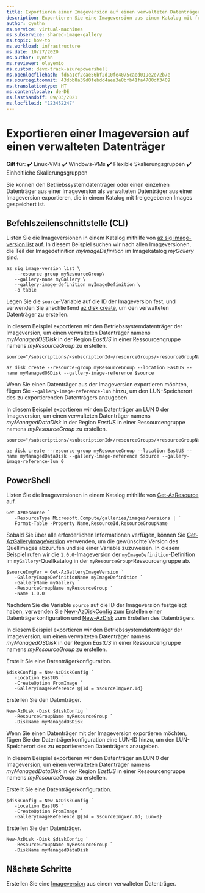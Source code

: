 ```yaml
---
title: Exportieren einer Imageversion auf einen verwalteten Datenträger
description: Exportieren Sie eine Imageversion aus einem Katalog mit freigegebenen Images auf einen verwalteten Datenträger.
author: cynthn
ms.service: virtual-machines
ms.subservice: shared-image-gallery
ms.topic: how-to
ms.workload: infrastructure
ms.date: 10/27/2020
ms.author: cynthn
ms.reviewer: olayemio
ms.custom: devx-track-azurepowershell
ms.openlocfilehash: fd6a1cf2cae56bf2d10fe4075caed019e2e72b7e
ms.sourcegitcommit: 43dbb8a39d0febdd4aea3e8bfb41fa4700df3409
ms.translationtype: HT
ms.contentlocale: de-DE
ms.lasthandoff: 09/03/2021
ms.locfileid: "123452247"
---
```

# <a name="export-an-image-version-to-a-managed-disk"></a>Exportieren einer Imageversion auf einen verwalteten Datenträger

**Gilt für**: :heavy_check_mark: Linux-VMs :heavy_check_mark: Windows-VMs :heavy_check_mark: Flexible Skalierungsgruppen :heavy_check_mark: Einheitliche Skalierungsgruppen

Sie können den Betriebssystemdatenträger oder einen einzelnen Datenträger aus einer Imageversion als verwalteten Datenträger aus einer Imageversion exportieren, die in einem Katalog mit freigegebenen Images gespeichert ist.


## <a name="cli"></a>Befehlszeilenschnittstelle (CLI)

Listen Sie die Imageversionen in einem Katalog mithilfe von [az sig image-version list](/cli/azure/sig/image-version#az_sig_image_version_list) auf. In diesem Beispiel suchen wir nach allen Imageversionen, die Teil der Imagedefinition *myImageDefinition* im Imagekatalog *myGallery* sind.

```azurecli-interactive
az sig image-version list \
   --resource-group myResourceGroup\
   --gallery-name myGallery \
   --gallery-image-definition myImageDefinition \
   -o table
```

Legen Sie die `source`-Variable auf die ID der Imageversion fest, und verwenden Sie anschließend [az disk create](/cli/azure/disk#az_disk_create), um den verwalteten Datenträger zu erstellen. 

In diesem Beispiel exportieren wir den Betriebssystemdatenträger der Imageversion, um einen verwalteten Datenträger namens *myManagedOSDisk* in der Region *EastUS* in einer Ressourcengruppe namens *myResourceGroup* zu erstellen. 

```azurecli-interactive
source="/subscriptions/<subscriptionId>/resourceGroups/<resourceGroupName>/providers/Microsoft.Compute/galleries/<galleryName>/images/<galleryImageDefinition>/versions/<imageVersion>"

az disk create --resource-group myResourceGroup --location EastUS --name myManagedOSDisk --gallery-image-reference $source 
```



Wenn Sie einen Datenträger aus der Imageversion exportieren möchten, fügen Sie `--gallery-image-reference-lun` hinzu, um den LUN-Speicherort des zu exportierenden Datenträgers anzugeben. 

In diesem Beispiel exportieren wir den Datenträger an LUN 0 der Imageversion, um einen verwalteten Datenträger namens *myManagedDataDisk* in der Region *EastUS* in einer Ressourcengruppe namens *myResourceGroup* zu erstellen. 

```azurecli-interactive
source="/subscriptions/<subscriptionId>/resourceGroups/<resourceGroupName>/providers/Microsoft.Compute/galleries/<galleryName>/images/<galleryImageDefinition>/versions/<imageVersion>"

az disk create --resource-group myResourceGroup --location EastUS --name myManagedDataDisk --gallery-image-reference $source --gallery-image-reference-lun 0
``` 

## <a name="powershell"></a>PowerShell

Listen Sie die Imageversionen in einem Katalog mithilfe von [Get-AzResource](/powershell/module/az.resources/get-azresource) auf. 

```azurepowershell-interactive
Get-AzResource `
   -ResourceType Microsoft.Compute/galleries/images/versions | `
   Format-Table -Property Name,ResourceId,ResourceGroupName
```

Sobald Sie über alle erforderlichen Informationen verfügen, können Sie [Get-AzGalleryImageVersion](/powershell/module/az.compute/get-azgalleryimageversion) verwenden, um die gewünschte Version des Quellimages abzurufen und sie einer Variable zuzuweisen. In diesem Beispiel rufen wir die `1.0.0`-Imageversion der `myImageDefinition`-Definition im `myGallery`-Quellkatalog in der `myResourceGroup`-Ressourcengruppe ab.

```azurepowershell-interactive
$sourceImgVer = Get-AzGalleryImageVersion `
   -GalleryImageDefinitionName myImageDefinition `
   -GalleryName myGallery `
   -ResourceGroupName myResourceGroup `
   -Name 1.0.0
```

Nachdem Sie die Variable `source` auf die ID der Imageversion festgelegt haben, verwenden Sie [New-AzDiskConfig](/powershell/module/az.compute/new-azdiskconfig) zum Erstellen einer Datenträgerkonfiguration und [New-AzDisk](/powershell/module/az.compute/new-azdisk) zum Erstellen des Datenträgers. 

In diesem Beispiel exportieren wir den Betriebssystemdatenträger der Imageversion, um einen verwalteten Datenträger namens *myManagedOSDisk* in der Region *EastUS* in einer Ressourcengruppe namens *myResourceGroup* zu erstellen. 

Erstellt Sie eine Datenträgerkonfiguration.
```azurepowershell-interactive
$diskConfig = New-AzDiskConfig `
   -Location EastUS `
   -CreateOption FromImage `
   -GalleryImageReference @{Id = $sourceImgVer.Id}
```

Erstellen Sie den Datenträger.

```azurepowershell-interactive
New-AzDisk -Disk $diskConfig `
   -ResourceGroupName myResourceGroup `
   -DiskName myManagedOSDisk
```

Wenn Sie einen Datenträger mit der Imageversion exportieren möchten, fügen Sie der Datenträgerkonfiguration eine LUN-ID hinzu, um den LUN-Speicherort des zu exportierenden Datenträgers anzugeben. 

In diesem Beispiel exportieren wir den Datenträger an LUN 0 der Imageversion, um einen verwalteten Datenträger namens *myManagedDataDisk* in der Region *EastUS* in einer Ressourcengruppe namens *myResourceGroup* zu erstellen. 

Erstellt Sie eine Datenträgerkonfiguration.
```azurepowershell-interactive
$diskConfig = New-AzDiskConfig `
   -Location EastUS `
   -CreateOption FromImage `
   -GalleryImageReference @{Id = $sourceImgVer.Id; Lun=0}
```

Erstellen Sie den Datenträger.

```azurepowershell-interactive
New-AzDisk -Disk $diskConfig `
   -ResourceGroupName myResourceGroup `
   -DiskName myManagedDataDisk
```

## <a name="next-steps"></a>Nächste Schritte

Erstellen Sie eine [Imageversion](image-version.md) aus einem verwalteten Datenträger.


